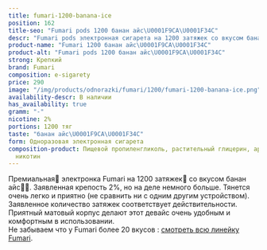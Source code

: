 ```yaml
---
title: fumari-1200-banana-ice
position: 162
title-seo: "Fumari pods 1200 банан айс\U0001F9CA\U0001F34C"
descr: "Fumari pods электронная сигарета на 1200 затяжек со вкусом банан айс\U0001F9CA\U0001F34C"
product-name: "Fumari 1200 банан айс\U0001F9CA\U0001F34C"
product-alt: "Fumari pods 1200 банан айс\U0001F9CA\U0001F34C"
strong: Крепкий
brand: Fumari
composition: e-sigarety
price: 290
image: "/img/products/odnorazki/fumari/1200/fumari-1200-banana-ice.png"
availability-descr: В наличии
has_availability: true
gramm: "-"
nicotine: 2%
portions: 1200 тяг
taste: "банан айс\U0001F9CA\U0001F34C"
form: Одноразовая электронная сигарета
composition-product: Пищевой пропиленгликоль, растительный глицерин, ароматизатор,
  никотин
---
```


Премиальная🥇 электронка Fumari на 1200 затяжек💨 со вкусом банан айс🧊🍌. Заявленная крепость 2%, но на деле немного больше. Тянется очень легко и приятно (не сравнить ни с одним другим устройством). Заявленное количество затяжек соответствует действительности. Приятный матовый корпус делают этот девайс очень удобным и комфортным в использовании.<br>
Не забываем что у Fumari более 20 вкусов : [смотреть всю линейку Fumari](/fumari).
